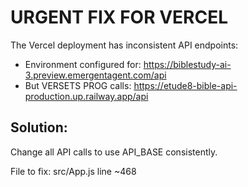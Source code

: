# URGENT FIX FOR VERCEL

The Vercel deployment has inconsistent API endpoints:
- Environment configured for: https://biblestudy-ai-3.preview.emergentagent.com/api
- But VERSETS PROG calls: https://etude8-bible-api-production.up.railway.app/api

## Solution:
Change all API calls to use API_BASE consistently.

File to fix: src/App.js line ~468